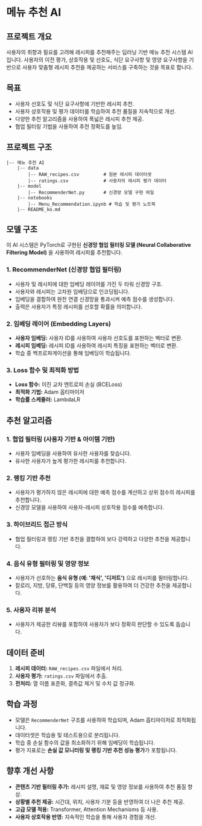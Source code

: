 # 메뉴 추천 AI

## 프로젝트 개요
사용자의 취향과 필요를 고려해 레시피를 추천해주는 딥러닝 기반 메뉴 추천 시스템 AI 입니다. 사용자의 이전 평가, 상호작용 및 선호도, 식단 요구사항 및 영양 요구사항을 기반으로 사용자 맞춤형 레시피 추천을 제공하는 서비스를 구축하는 것을 목표로 합니다. 

## 목표
- 사용자 선호도 및 식단 요구사항에 기반한 레시피 추천.
- 사용자 상호작용 및 평가 데이터를 학습하여 추천 품질을 지속적으로 개선.
- 다양한 추천 알고리즘을 사용하여 폭넓은 레시피 추천 제공.
- 협업 필터링 기법을 사용하여 추천 정확도를 높임.

## 프로젝트 구조
```
|-- 메뉴 추천 AI
    |-- data
        |-- RAW_recipes.csv         # 원본 레시피 데이터셋
        |-- ratings.csv             # 사용자의 레시피 평가 데이터
    |-- model
        |-- RecommenderNet.py       # 신경망 모델 구현 파일
    |-- notebooks
        |-- Menu_Recommendation.ipynb # 학습 및 평가 노트북
    |-- README_ko.md
```

## 모델 구조
이 AI 시스템은 PyTorch로 구현된 **신경망 협업 필터링 모델 (Neural Collaborative Filtering Model)** 을 사용하여 레시피를 추천합니다.

### 1. **RecommenderNet (신경망 협업 필터링)**
- 사용자 및 레시피에 대한 임베딩 레이어를 가진 두 타워 신경망 구조.
- 사용자와 레시피는 고차원 임베딩으로 인코딩됩니다.
- 임베딩을 결합하여 완전 연결 신경망을 통과시켜 예측 점수를 생성합니다.
- 출력은 사용자가 특정 레시피를 선호할 확률을 의미합니다.

### 2. **임베딩 레이어 (Embedding Layers)**
- **사용자 임베딩:** 사용자 ID를 사용하여 사용자 선호도를 표현하는 벡터로 변환.
- **레시피 임베딩:** 레시피 ID를 사용하여 레시피 특징을 표현하는 벡터로 변환.
- 학습 중 백프로파게이션을 통해 임베딩이 학습됩니다.

### 3. **Loss 함수 및 최적화 방법**
- **Loss 함수:** 이진 교차 엔트로피 손실 (BCELoss)
- **최적화 기법:** Adam 옵티마이저
- **학습률 스케줄러:** LambdaLR

## 추천 알고리즘

### 1. **협업 필터링 (사용자 기반 & 아이템 기반)**
- 사용자 임베딩을 사용하여 유사한 사용자를 찾습니다.
- 유사한 사용자가 높게 평가한 레시피를 추천합니다.

### 2. **랭킹 기반 추천**
- 사용자가 평가하지 않은 레시피에 대한 예측 점수를 계산하고 상위 점수의 레시피를 추천합니다.
- 신경망 모델을 사용하여 사용자-레시피 상호작용 점수를 예측합니다.

### 3. **하이브리드 접근 방식**
- 협업 필터링과 랭킹 기반 추천을 결합하여 보다 강력하고 다양한 추천을 제공합니다.

### 4. **음식 유형 필터링 및 영양 정보**
- 사용자가 선호하는 **음식 유형 (예: '채식', '디저트')** 으로 레시피를 필터링합니다.
- 칼로리, 지방, 당류, 단백질 등의 영양 정보를 활용하여 더 건강한 추천을 제공합니다.

### 5. **사용자 리뷰 분석**
- 사용자가 제공한 리뷰를 포함하여 사용자가 보다 정확히 판단할 수 있도록 돕습니다.

## 데이터 준비
1. **레시피 데이터:** `RAW_recipes.csv` 파일에서 처리.
2. **사용자 평가:** `ratings.csv` 파일에서 추출.
3. **전처리:** 열 이름 표준화, 결측값 제거 및 수치 값 정규화.

## 학습 과정
- 모델은 `RecommenderNet` 구조를 사용하여 학습되며, Adam 옵티마이저로 최적화됩니다.
- 데이터셋은 학습용 및 테스트용으로 분리됩니다.
- 학습 중 손실 함수의 값을 최소화하기 위해 임베딩이 학습됩니다.
- 평가 지표로는 **손실 값 모니터링 및 랭킹 기반 추천 성능 평가**가 포함됩니다.

## 향후 개선 사항
- **콘텐츠 기반 필터링 추가:** 레시피 설명, 재료 및 영양 정보를 사용하여 추천 품질 향상.
- **상황별 추천 제공:** 시간대, 위치, 사용자 기분 등을 반영하여 더 나은 추천 제공.
- **고급 모델 적용:** Transformer, Attention Mechanisms 등 사용.
- **사용자 상호작용 반영:** 지속적인 학습을 통해 사용자 경험을 개선.


